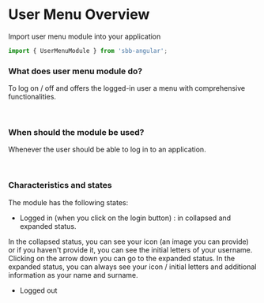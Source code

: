 # User Menu Overview

Import user menu module into your application

```ts
import { UserMenuModule } from 'sbb-angular';
```

### What does user menu module do?

To log on / off and offers the logged-in user a menu with comprehensive functionalities.

<br>

### When should the module be used?

Whenever the user should be able to log in to an application.

<br>

### Characteristics and states

The module has the following states:

* Logged in (when you click on the login button) : in collapsed and expanded status.

In the collapsed status, you can see your icon (an image you can provide) or if you haven't provide it, you can see the initial letters of your username. Clicking on the arrow down you can go to the expanded status.
In the expanded status, you can always see your icon / initial letters and additional information as your name and surname.

* Logged out 

